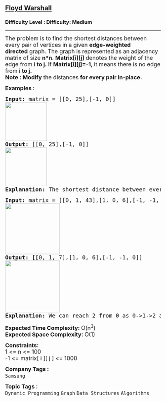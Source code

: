 <h2><a href="https://www.geeksforgeeks.org/problems/implementing-floyd-warshall2042/1">Floyd Warshall</a></h2><h3>Difficulty Level : Difficulty: Medium</h3><hr><div class="problems_problem_content__Xm_eO"><p><span style="font-size: 18px;">The problem is to find the shortest distances between every pair of vertices in a given <strong>edge-weighted directed</strong>&nbsp;graph. The graph is represented as an adjacency matrix of size&nbsp;<strong>n*n</strong>. <strong>Matrix[i][j]</strong> denotes&nbsp;the weight of the edge from <strong>i to j.&nbsp;</strong>If&nbsp;<strong>Matrix[i][j]=-1,&nbsp;</strong>it means there is no&nbsp;edge from <strong>i to j.</strong><br><strong>Note : Modify</strong>&nbsp;the distances&nbsp;<strong>for every pair in-place.</strong></span></p>
<p><span style="font-size: 18px;"><strong>Examples :</strong></span></p>
<pre><span style="font-size: 18px;"><strong>Input: </strong>matrix = [[0, 25],[-1, 0]]
<img style="height: 125px; width: 135px;" src="https://media.geeksforgeeks.org/wp-content/uploads/20221106202714/WhatsAppImage20221106at82359PM.jpeg" alt="">
<strong>Output: </strong>[[0, 25],[-1, 0]]
<img style="height: 125px; width: 135px;" src="https://media.geeksforgeeks.org/wp-content/uploads/20221106202714/WhatsAppImage20221106at82359PM.jpeg" alt="">
<strong>Explanation: </strong>The shortest distance between every pair is already given(if it exists).</span>
</pre>
<pre><span style="font-size: 18px;"><strong>Input: </strong>matrix = [[0, 1, 43],[1, 0, 6],[-1, -1, 0]]
<img style="height: 164px; width: 176px;" src="https://media.geeksforgeeks.org/wp-content/uploads/20221106203741/WhatsAppImage20221106at83711PM.jpeg" alt="">
<strong>Output: [[</strong>0, 1, 7],[1, 0, 6],[-1, -1, 0]]
<img style="height: 167px; width: 177px;" src="https://media.geeksforgeeks.org/wp-content/uploads/20221106204057/WhatsAppImage20221106at84031PM.jpeg" alt="">
<strong>Explanation: </strong>We can reach 2 from 0 as 0-&gt;1-&gt;2 and the cost will be 1+6=7 which is less than 43.</span>
</pre>
<p><span style="font-size: 18px;"><strong>Expected Time Complexity:&nbsp;</strong>O(n<sup>3</sup>)<br><strong>Expected Space Complexity:&nbsp;</strong>O(1)</span></p>
<p><span style="font-size: 18px;"><strong>Constraints:</strong><br>1 &lt;= n &lt;= 100<br>-1 &lt;= matrix[ i ][ j ] &lt;= 1000</span></p></div><p><span style=font-size:18px><strong>Company Tags : </strong><br><code>Samsung</code>&nbsp;<br><p><span style=font-size:18px><strong>Topic Tags : </strong><br><code>Dynamic Programming</code>&nbsp;<code>Graph</code>&nbsp;<code>Data Structures</code>&nbsp;<code>Algorithms</code>&nbsp;
